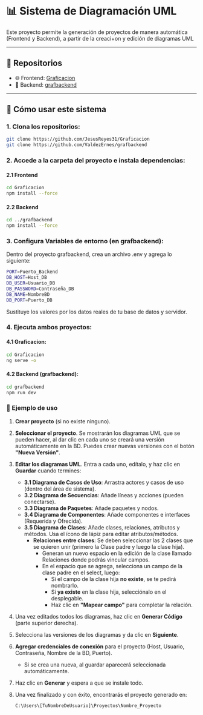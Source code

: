 # 📊 Sistema de Diagramación UML

Este proyecto permite la generación de proyectos de manera automática (Frontend y Backend), a partir de la creaci+on y edición de diagramas UML

---
## 📁 Repositorios

- 🌐 Frontend: [Graficacion](https://github.com/JesusReyes31/Graficacion)
- 🔧 Backend: [grafbackend](https://github.com/ValdezErnes/grafbackend)

----
## 🚀 Cómo usar este sistema

### 1. **Clona los repositorios:**

```bash
git clone https://github.com/JesusReyes31/Graficacion
git clone https://github.com/ValdezErnes/grafbackend

```

### 2. **Accede a la carpeta del proyecto e instala dependencias:**
#### 2.1 Frontend
```bash
cd Graficacion
npm install --force
```
#### 2.2 Backend
```bash
cd ../grafbackend
npm install --force
```

### 3. **Configura Variables de entorno (en grafbackend):**
Dentro del proyecto grafbackend, crea un archivo .env y agrega lo siguiente:

```bash 
PORT=Puerto_Backend
DB_HOST=Host_DB
DB_USER=Usuario_DB
DB_PASSWORD=Contraseña_DB
DB_NAME=NombreBD
DB_PORT=Puerto_DB
```
Sustituye los valores por los datos reales de tu base de datos y servidor.

### 4. **Ejecuta ambos proyectos:**
#### 4.1 Graficacion:
```bash
cd Graficacion
ng serve -o
```

#### 4.2 Backend (grafbackend):
```bash
cd grafbackend
npm run dev
```

### 🧪 Ejemplo de uso

1. **Crear proyecto** (si no existe ninguno).
2. **Seleccionar el proyecto**. Se mostrarán los diagramas UML que se pueden hacer, al dar clic en cada uno se creará una versión automáticamente en la BD. Puedes crear nuevas versiones con el botón **"Nueva Versión"**.
3. **Editar los diagramas UML**. Entra a cada uno, edítalo, y haz clic en **Guardar** cuando termines:
    - **3.1 Diagrama de Casos de Uso**: Arrastra actores y casos de uso (dentro del área de sistema).
   - **3.2 Diagrama de Secuencias**: Añade líneas y acciones (pueden conectarse).
   - **3.3 Diagrama de Paquetes**: Añade paquetes y nodos.
   - **3.4 Diagrama de Componentes**: Añade componentes e interfaces (Requerida y Ofrecida).
   - **3.5 Diagrama de Clases**: Añade clases, relaciones, atributos y métodos. Usa el ícono de lápiz para editar atributos/métodos.
        - **Relaciones entre clases**: Se deben seleccionar las 2 clases que se quieren unir (primero la Clase padre y luego la clase hija).
            - Generan un nuevo espacio en la edición de la clase llamado Relaciones donde podrás vincular campos.
            - En el espacio que se agrega, selecciona un campo de la clase padre en el select, luego:
                - Si el campo de la clase hija **no existe**, se te pedirá nombrarlo.
                - Si **ya existe** en la clase hija, selecciónalo en el desplegable.
                - Haz clic en **"Mapear campo"** para completar la relación.
4. Una vez editados todos los diagramas, haz clic en **Generar Código** (parte superior derecha).
5. Selecciona las versiones de los diagramas y da clic en **Siguiente**.
6. **Agregar credenciales de conexión** para el proyecto (Host, Usuario, Contraseña, Nombre de la BD, Puerto).
   - Si se crea una nueva, al guardar aparecerá seleccionada automáticamente.
7. Haz clic en **Generar** y espera a que se instale todo.
8. Una vez finalizado y con éxito, encontrarás el proyecto generado en:

   ```
   C:\Users\[TuNombreDeUsuario]\Proyectos\Nombre_Proyecto
   ```
      
